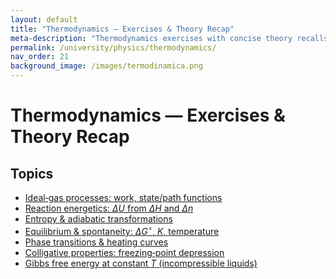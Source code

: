 ```yaml
---
layout: default
title: "Thermodynamics — Exercises & Theory Recap"
meta-description: "Thermodynamics exercises with concise theory recalls: ideal-gas work and entropy, reaction energetics (ΔU vs ΔH), equilibrium and spontaneity (ΔG°, K), phase transitions, and colligative properties. Curated by Prof. Dr. Marco Ruzzi."
permalink: /university/physics/thermodynamics/
nav_order: 21
background_image: /images/termodinamica.png
---
```



# Thermodynamics — Exercises & Theory Recap


<div class="content-box">


## Topics
- [Ideal‑gas processes: work, state/path functions](/university/physics/thermodynamics/ideal-gas-processes/)
- [Reaction energetics: $\Delta U$ from $\Delta H$ and $\Delta n$](/university/physics/thermodynamics/reaction-energetics/)
- [Entropy & adiabatic transformations](/university/physics/thermodynamics/entropy-adiabatic/)
- [Equilibrium & spontaneity: $\Delta G^\circ$, $K$, temperature](/university/physics/thermodynamics/equilibrium-and-spontaneity/)
- [Phase transitions & heating curves](/university/physics/thermodynamics/phase-transitions-heating-curve/)
- [Colligative properties: freezing‑point depression](/university/physics/thermodynamics/colligative-freezing/)
- [Gibbs free energy at constant $T$ (incompressible liquids)](/university/physics/thermodynamics/gibbs-incompressible/)


</div>